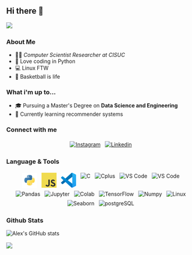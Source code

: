 ## Hi there 👋
![](https://komarev.com/ghpvc/?username=therealAlex23&color=blueviolet)
<!--
**therealAlex23/therealAlex23** is a ✨ _special_ ✨ repository because its `README.md` (this file) appears on your GitHub profile.

Here are some ideas to get you started:

- 🔭 I’m currently working on ...
- 🌱 I’m currently learning ...
- 👯 I’m looking to collaborate on ...
- 🤔 I’m looking for help with ...
- 💬 Ask me about ...
- 📫 How to reach me: ...
- 😄 Pronouns: ...
- ⚡ Fun fact: ...
-->

### About Me

- 👨‍🔬 _Computer Scientist Researcher at CISUC_
- 🐍 Love coding in Python
- 💻 Linux FTW
- 🏀 Basketball is life

### What i'm up to...
- 🎓 Pursuing a Master's Degree on **Data Science and Engineering**
- 🧠 Currently learning recommender systems

### Connect with me

<p align="center">
 <a href="https://www.instagram.com/alexandrecs_13/"> <img src="https://user-images.githubusercontent.com/57486325/183987497-0b95810e-316b-477f-96ab-4ab69bd8e996.png" alt="Instagram" height="40" style="vertical-align:top; margin:4px"></a>
 <a href="https://www.linkedin.com/in/alexcortezsantos23/"> <img src="https://user-images.githubusercontent.com/57486325/183988702-e9308784-ed27-4de9-a50d-a31caea01699.png" alt="Linkedin" height="40" style="vertical-align:top; margin:4px"></a>
</p>

### Language & Tools

<p align="center">
<img src="https://raw.githubusercontent.com/github/explore/80688e429a7d4ef2fca1e82350fe8e3517d3494d/topics/python/python.png" alt="Python" height="40" style="vertical-align:top; margin:4px">
<img src="https://raw.githubusercontent.com/github/explore/80688e429a7d4ef2fca1e82350fe8e3517d3494d/topics/javascript/javascript.png" alt="Javascript" height="40" style="vertical-align:top; margin:4px">
<img src="https://raw.githubusercontent.com/github/explore/80688e429a7d4ef2fca1e82350fe8e3517d3494d/topics/visual-studio-code/visual-studio-code.png" alt="VS Code" height="40" style="vertical-align:top; margin:4px">
 <img src="https://user-images.githubusercontent.com/57486325/183990186-57fa0108-1cf8-4967-853a-ac80544f40fc.png" alt="C" height="40" style="vertical-align:top; margin:4px">
 <img src="https://user-images.githubusercontent.com/57486325/184456618-651ebadc-af55-4bcc-b80e-19b38db5d942.png" alt="Cplus" height="40" style="vertical-align:top; margin:4px">
  <img src="https://user-images.githubusercontent.com/57486325/183991329-dcf55382-2940-47b7-aa09-52cf4b09a176.png" alt="VS Code" height="40" style="vertical-align:top; margin:4px">
 <img src="https://user-images.githubusercontent.com/57486325/183991839-2200002e-71df-4250-8d60-8e7c3e175dbc.png" alt="VS Code" height="40" style="vertical-align:top; margin:4px">
 <img src="https://user-images.githubusercontent.com/57486325/184454178-28dea9b0-ada8-4418-b6dc-e6694030aa54.png" alt="Pandas" height="40" style="vertical-align:top; margin:4px">
 <img src="https://user-images.githubusercontent.com/57486325/184455501-83b7f5a6-c53a-4238-8ea7-1a3b700dd769.jpg" alt="Jupyter" height="40" style="vertical-align:top; margin:4px">
  <img src="https://user-images.githubusercontent.com/57486325/183995961-bcf74296-d180-4cd6-80f7-c33db2cb98bf.png" alt="Colab" height="40" style="vertical-align:top; margin:4px">
 <img src="https://user-images.githubusercontent.com/57486325/183996062-23c9690c-72cc-4e53-b915-a2b86901c5d5.png" alt="TensorFlow" height="40" style="vertical-align:top; margin:4px">
 <img src="https://user-images.githubusercontent.com/57486325/183996542-20d39e0d-1b6c-4e55-8b10-cf43b5399c06.png" alt="Numpy" height="40" style="vertical-align:top; margin:4px">
 <img src="https://user-images.githubusercontent.com/57486325/183998208-aef16f4a-e4c8-4c31-a31d-e6eb8ac76867.png" alt="Linux" height="40" style="vertical-align:top; margin:4px">
  <img src="https://user-images.githubusercontent.com/57486325/183999434-e2880f9b-73e3-4303-9073-e0ef8d91ea36.png" alt="Seaborn" height="40" style="vertical-align:top; margin:4px">
  <img src="https://user-images.githubusercontent.com/57486325/184456761-184978a4-01fd-466d-88b7-3148afef09fe.png" alt="postgreSQL" height="40" style="vertical-align:top; margin:4px">

</p>



### Github Stats

![Alex's GitHub stats](https://github-readme-stats.vercel.app/api?username=therealalex23&theme=buefy&show_icons=true)

<a href="https://github.com/therealAlex23/therealAlex23">
  <img align="center" src="https://github-readme-stats.vercel.app/api/top-langs/?username=therealAlex23&hide=java,html,tex&title_color=ffffff&text_color=c9cacc&icon_color=2bbc8a&bg_color=1d1f21&langs_count=3" />
</a>


